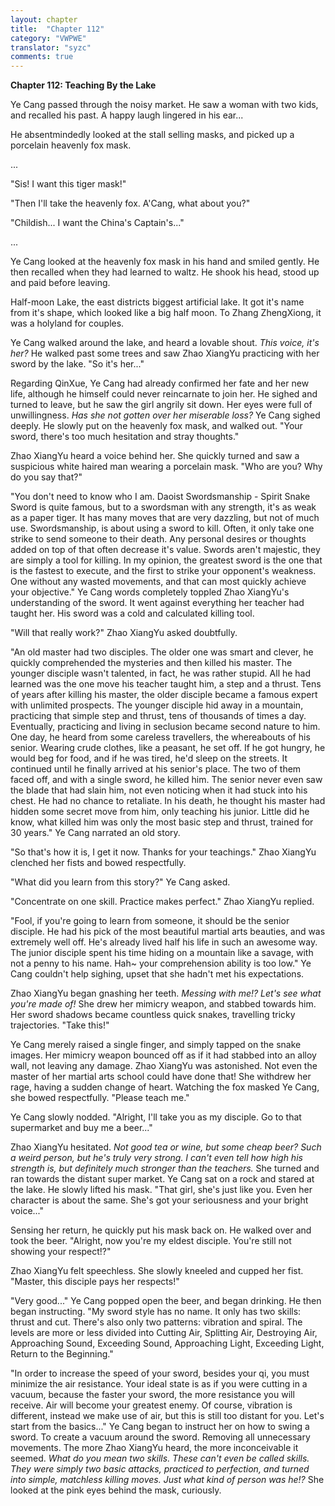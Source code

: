 ```yaml
---
layout: chapter
title:  "Chapter 112"
category: "VWPWE"
translator: "syzc"
comments: true
---
```


**Chapter 112: Teaching By the Lake**
 
Ye Cang passed through the noisy market. He saw a woman with two kids, and recalled his past. A happy laugh lingered in his ear...
 
He absentmindedly looked at the stall selling masks, and picked up a porcelain heavenly fox mask.
 
...
 
"Sis! I want this tiger mask!"
 
"Then I'll take the heavenly fox. A'Cang, what about you?"
 
"Childish... I want the China's Captain's..."
 
...
 
Ye Cang looked at the heavenly fox mask in his hand and smiled gently. He then recalled when they had learned to waltz. He shook his head, stood up and paid before leaving. 
 
Half-moon Lake, the east districts biggest artificial lake. It got it's name from it's shape, which looked like a big half moon. To Zhang ZhengXiong, it was a holyland for couples.
 
Ye Cang walked around the lake, and heard a lovable shout. *This voice, it's her?* He walked past some trees and saw Zhao XiangYu practicing with her sword by the lake. "So it's her..."
 
Regarding QinXue, Ye Cang had already confirmed her fate and her new life, although he himself could never reincarnate to join her. He sighed and turned to leave, but he saw the girl angrily sit down. Her eyes were full of unwillingness. *Has she not gotten over her miserable loss?* 
Ye Cang sighed deeply. He slowly put on the heavenly fox mask, and walked out. "Your sword, there's too much hesitation and stray thoughts."
 
Zhao XiangYu heard a voice behind her. She quickly turned and saw a suspicious white haired man wearing a porcelain mask. "Who are you? Why do you say that?"
 
"You don't need to know who I am. Daoist Swordsmanship - Spirit Snake Sword is quite famous, but to a swordsman with any strength, it's as weak as a paper tiger. It has many moves that are very dazzling, but not of much use. Swordsmanship, is about using a sword to kill. Often, it only take one strike to send someone to their death. Any personal desires or thoughts added on top of that often decrease it's value. Swords aren't majestic, they are simply a tool for killing. In my opinion, the greatest sword is the one that is the fastest to execute, and the first to strike your opponent's weakness. One without any wasted movements, and that can most quickly achieve your objective." Ye Cang words completely toppled Zhao XiangYu's understanding of the sword. It went against everything her teacher had taught her. His sword was a cold and calculated killing tool.
 
"Will that really work?" Zhao XiangYu asked doubtfully.
 
"An old master had two disciples. The older one was smart and clever, he quickly comprehended the mysteries and then killed his master. The younger disciple wasn't talented, in fact, he was rather stupid. All he had learned was the one move his teacher taught him, a step and a thrust. Tens of years after killing his master, the older disciple became a famous expert with unlimited prospects. The younger disciple hid away in a mountain, practicing that simple step and thrust, tens of thousands of times a day. Eventually, practicing and living in seclusion became second nature to him. One day, he heard from some careless travellers, the whereabouts of his senior. Wearing crude clothes, like a peasant, he set off. If he got hungry, he would beg for food, and if he was tired, he'd sleep on the streets. It continued until he finally arrived at his senior's place. The two of them faced off, and with a single sword, he killed him. The senior never even saw the blade that had slain him, not even noticing when it had stuck into his chest. He had no chance to retaliate. In his death, he thought his master had hidden some secret move from him, only teaching his junior. Little did he know, what killed him was only the most basic step and thrust, trained for 30 years." Ye Cang narrated an old story.
 
"So that's how it is, I get it now. Thanks for your teachings." Zhao XiangYu clenched her fists and bowed respectfully.
 
"What did you learn from this story?" Ye Cang asked.
 
"Concentrate on one skill. Practice makes perfect." Zhao XiangYu replied.
 
"Fool, if you're going to learn from someone, it should be the senior disciple. He had his pick of the most beautiful martial arts beauties, and was extremely well off. He's already lived half his life in such an awesome way. The junior disciple spent his time hiding on a mountain like a savage, with not a penny to his name. Hah~ your comprehension ability is too low." Ye Cang couldn't help sighing, upset that she hadn't met his expectations.  
 
Zhao XiangYu began gnashing her teeth. *Messing with me!? Let's see what you're made of!* She drew her mimicry weapon, and stabbed towards him. Her sword shadows became countless quick snakes, travelling tricky trajectories. "Take this!"
 
Ye Cang merely raised a single finger, and simply tapped on the snake images. Her mimicry weapon bounced off as if it had stabbed into an alloy wall, not leaving any damage. Zhao XiangYu was astonished. Not even the master of her martial arts school could have done that! She withdrew her rage, having a sudden change of heart. Watching the fox masked Ye Cang, she bowed respectfully. "Please teach me."
 
Ye Cang slowly nodded. "Alright, I'll take you as my disciple. Go to that supermarket and buy me a beer..."
 
Zhao XiangYu hesitated. *Not good tea or wine, but some cheap beer? Such a weird person, but he's truly very strong. I can't even tell how high his strength is, but definitely much stronger than the teachers.* She turned and ran towards the distant super market. Ye Cang sat on a rock and stared at the lake. He slowly lifted his mask. "That girl, she's just like you. Even her character is about the same. She's got your seriousness and your bright voice..."
 
Sensing her return, he quickly put his mask back on. He walked over and took the beer. "Alright, now you're my eldest disciple. You're still not showing your respect!?"
 
Zhao XiangYu felt speechless. She slowly kneeled and cupped her fist. "Master, this disciple pays her respects!"
 
"Very good..." Ye Cang popped open the beer, and began drinking. He then began instructing. "My sword style has no name. It only has two skills: thrust and cut. There's also only two patterns: vibration and spiral. The levels are more or less divided into Cutting Air, Splitting Air, Destroying Air, Approaching Sound, Exceeding Sound, Approaching Light, Exceeding Light, Return to the Beginning."
 
"In order to increase the speed of your sword, besides your qi, you must minimize the air resistance. Your ideal state is as if you were cutting in a vacuum, because the faster your sword, the more resistance you will receive. Air will become your greatest enemy. Of course, vibration is different, instead we make use of air, but this is still too distant for you. Let's start from the basics..." Ye Cang began to instruct her on how to swing a sword. To create a vacuum around the sword. Removing all unnecessary movements. The more Zhao XiangYu heard, the more inconceivable it seemed. *What do you mean two skills. These can't even be called skills. They were simply two basic attacks, practiced to perfection, and turned into simple, matchless killing moves. Just what kind of person was he!?* She looked at the pink eyes behind the mask, curiously.

